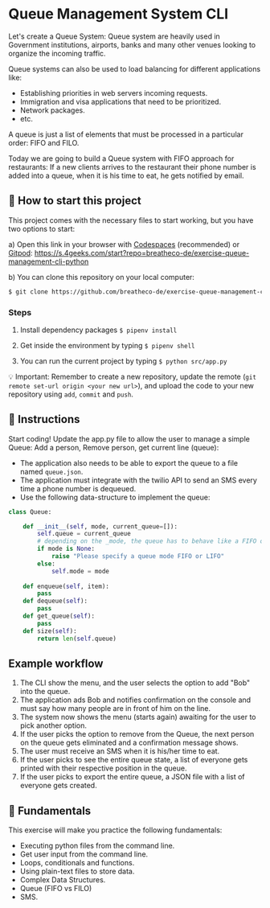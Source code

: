 <!--hide-->
# Queue Management System CLI
<!--endhide-->

Let's create a Queue System: Queue system are heavily used in Government institutions, airports, banks and many other venues looking to organize the incoming traffic.

Queue systems can also be used to load balancing for different applications like:
- Establishing priorities in web servers incoming requests.
- Immigration and visa applications that need to be prioritized.
- Network packages.
- etc.

A queue is just a list of elements that must be processed in a particular order: FIFO and FILO.

Today we are going to build a Queue system with FIFO approach for restaurants: If a new clients arrives to the restaurant their phone number is added into a queue, when it is his time to eat, he gets notified by email.

<how-to-start>
 
## 🌱  How to start this project

This project comes with the necessary files to start working, but you have two options to start:

a) Open this link in your browser with [Codespaces](https://4geeks.com/lesson/what-is-github-codespaces) (recommended) or [Gitpod](https://4geeks.com/lesson/how-to-use-gitpod): https://s.4geeks.com/start?repo=breatheco-de/exercise-queue-management-cli-python

b) You can clone this repository on your local computer:
  
```sh
$ git clone https://github.com/breatheco-de/exercise-queue-management-cli-python
```
  
### Steps

1. Install dependency packages `$ pipenv install`

2. Get inside the environment by typing `$ pipenv shell`

3. You can run the current project by typing `$ python src/app.py`

💡 Important: Remember to create a new repository, update the remote (`git remote set-url origin <your new url>`), and upload the code to your new repository using `add`, `commit` and `push`.

</how-to-start>
 
## 📝 Instructions

 Start coding! Update the app.py file to allow the user to manage a simple Queue: Add a person, Remove person, get current line (queue):
 
 - The application also needs to be able to export the queue to a file named `queue.json`.
 - The application must integrate with the twilio API to send an SMS every time a phone number is dequeued.
 - Use the following data-structure to implement the queue:

```python
class Queue:

    def __init__(self, mode, current_queue=[]):
        self.queue = current_queue
        # depending on the _mode, the queue has to behave like a FIFO or LIFO
        if mode is None:
            raise "Please specify a queue mode FIFO or LIFO"
        else:
            self.mode = mode
    
    def enqueue(self, item):
        pass
    def dequeue(self):
        pass
    def get_queue(self):
        pass
    def size(self):
        return len(self.queue) 
```

## Example workflow

1. The CLI show the menu, and the user selects the option to add "Bob" into the queue.
2. The application ads Bob and notifies confirmation on the console and must say how many people are in front of him on the line.
3. The system now shows the menu (starts again) awaiting for the user to pick another option.
4. If the user picks the option to remove from the Queue, the next person on the queue gets eliminated and a confirmation message shows.
5. The user must receive an SMS when it is his/her time to eat.
6. If the user picks to see the entire queue state, a list of everyone gets printed with their respective position in the queue.
7. If the user picks to export the entire queue, a JSON file with a list of everyone gets created.

## 📖 Fundamentals

This exercise will make you practice the following fundamentals:

- Executing python files from the command line.
- Get user input from the command line.
- Loops, conditionals and functions.
- Using plain-text files to store data.
- Complex Data Structures.
- Queue (FIFO vs FILO)
- SMS.
